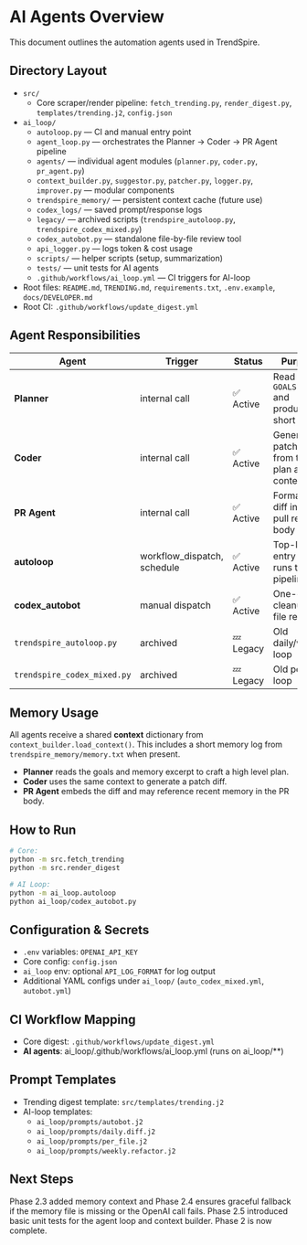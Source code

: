 # AI Agents Overview
This document outlines the automation agents used in TrendSpire.

## Directory Layout
- `src/`
  - Core scraper/render pipeline: `fetch_trending.py`, `render_digest.py`, `templates/trending.j2`, `config.json`
- `ai_loop/`
  - `autoloop.py` — CI and manual entry point
  - `agent_loop.py` — orchestrates the Planner → Coder → PR Agent pipeline
  - `agents/` — individual agent modules (`planner.py`, `coder.py`, `pr_agent.py`)
  - `context_builder.py`, `suggestor.py`, `patcher.py`, `logger.py`, `improver.py` — modular components
  - `trendspire_memory/` — persistent context cache (future use)
  - `codex_logs/` — saved prompt/response logs
  - `legacy/` — archived scripts (`trendspire_autoloop.py`, `trendspire_codex_mixed.py`)
  - `codex_autobot.py` — standalone file-by-file review tool
  - `api_logger.py` — logs token & cost usage
  - `scripts/` — helper scripts (setup, summarization)
  - `tests/` — unit tests for AI agents
  - `.github/workflows/ai_loop.yml` — CI triggers for AI-loop
- Root files:
  `README.md`, `TRENDING.md`, `requirements.txt`, `.env.example`, `docs/DEVELOPER.md`
- Root CI:
  `.github/workflows/update_digest.yml`

## Agent Responsibilities
| Agent | Trigger | Status | Purpose |
|-------|---------|--------|---------|
| **Planner** | internal call | ✅ Active | Read `GOALS.md` and produce a short plan |
| **Coder** | internal call | ✅ Active | Generate a patch diff from the plan and context |
| **PR Agent** | internal call | ✅ Active | Format the diff into a pull request body |
| **autoloop** | workflow_dispatch, schedule | ✅ Active | Top-level entry that runs the pipeline |
| **codex_autobot** | manual dispatch | ✅ Active | One-off cleanup or file review |
| `trendspire_autoloop.py` | archived | 💤 Legacy | Old daily/weekly loop |
| `trendspire_codex_mixed.py` | archived | 💤 Legacy | Old per-file loop |

## Memory Usage
All agents receive a shared **context** dictionary from `context_builder.load_context()`.
This includes a short memory log from `trendspire_memory/memory.txt` when present.
- **Planner** reads the goals and memory excerpt to craft a high level plan.
- **Coder** uses the same context to generate a patch diff.
- **PR Agent** embeds the diff and may reference recent memory in the PR body.

## How to Run
```bash
# Core:
python -m src.fetch_trending
python -m src.render_digest

# AI Loop:
python -m ai_loop.autoloop
python ai_loop/codex_autobot.py
```

## Configuration & Secrets
- `.env` variables: `OPENAI_API_KEY`
- Core config: `config.json`
- `ai_loop` env: optional `API_LOG_FORMAT` for log output
- Additional YAML configs under `ai_loop/` (`auto_codex_mixed.yml`, `autobot.yml`)

## CI Workflow Mapping
- Core digest: `.github/workflows/update_digest.yml`
- **AI agents**: ai_loop/.github/workflows/ai_loop.yml (runs on ai_loop/**)

## Prompt Templates
- Trending digest template: `src/templates/trending.j2`
- AI-loop templates:
  - `ai_loop/prompts/autobot.j2`
  - `ai_loop/prompts/daily.diff.j2`
  - `ai_loop/prompts/per_file.j2`
  - `ai_loop/prompts/weekly.refactor.j2`

## Next Steps
Phase 2.3 added memory context and Phase 2.4 ensures graceful fallback if the
memory file is missing or the OpenAI call fails. Phase 2.5 introduced basic unit
tests for the agent loop and context builder.
Phase 2 is now complete.
